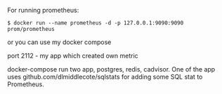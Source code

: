 For running prometheus:

`$ docker run --name prometheus -d -p 127.0.0.1:9090:9090 prom/prometheus`

or you can use my docker compose

port 2112 - my app which created own metric

docker-compose run two app, postgres, redis, cadvisor.  One of the app uses github.com/dlmiddlecote/sqlstats for adding some SQL stat to Prometheus.

